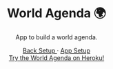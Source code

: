 <div align="center">

  <h1 align="center">World Agenda 🌍️</h3>

  <p align="center">
    App to build a world agenda. 
    <br />
  </p>
  <p>
      <a href="https://github.com/Maluzzz/contact_list/tree/main/back">Back Setup </a>
    ·
    <a href="https://github.com/Maluzzz/contact_list/tree/main/contacts-app">App Setup</a>
    <br/>
      <a href="https://contacts-app-maaluuz.vercel.app/">
     Try the World Agenda on Heroku! </a>
    </p>
    </p>
</div>

